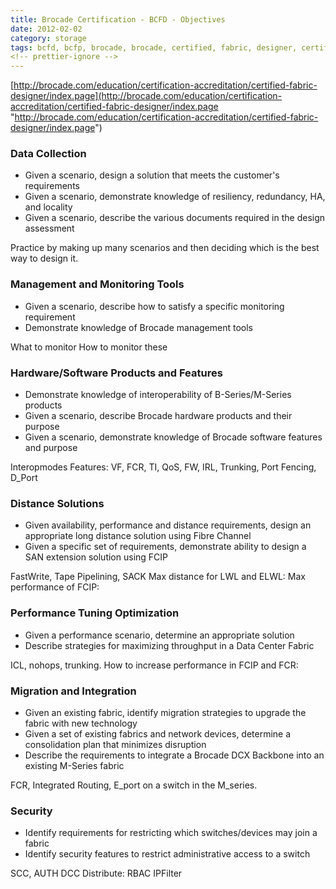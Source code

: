 ```yaml
---
title: Brocade Certification - BCFD - Objectives
date: 2012-02-02
category: storage
tags: bcfd, bcfp, brocade, brocade, certified, fabric, designer, certification, storage, storage, area, network, storage, network
<!-- prettier-ignore -->
---
```


[http://brocade.com/education/certification-accreditation/certified-fabric-designer/index.page](http://brocade.com/education/certification-accreditation/certified-fabric-designer/index.page "http://brocade.com/education/certification-accreditation/certified-fabric-designer/index.page")

### Data Collection

- Given a scenario, design a solution that meets the customer's requirements
- Given a scenario, demonstrate knowledge of resiliency, redundancy, HA, and locality
- Given a scenario, describe the various documents required in the design assessment

Practice by making up many scenarios and then deciding which is the best way to design it.

### Management and Monitoring Tools

- Given a scenario, describe how to satisfy a specific monitoring requirement
- Demonstrate knowledge of Brocade management tools

What to monitor How to monitor these

### Hardware/Software Products and Features

- Demonstrate knowledge of interoperability of B-Series/M-Series products
- Given a scenario, describe Brocade hardware products and their purpose
- Given a scenario, demonstrate knowledge of Brocade software features and purpose

Interopmodes Features: VF, FCR, TI, QoS, FW, IRL, Trunking, Port Fencing, D\_Port

### Distance Solutions

- Given availability, performance and distance requirements, design an appropriate long distance solution using Fibre Channel
- Given a specific set of requirements, demonstrate ability to design a SAN extension solution using FCIP

FastWrite, Tape Pipelining, SACK Max distance for LWL and ELWL: Max performance of FCIP:

### Performance Tuning Optimization

- Given a performance scenario, determine an appropriate solution
- Describe strategies for maximizing throughput in a Data Center Fabric

ICL, nohops, trunking. How to increase performance in FCIP and FCR:

### Migration and Integration

- Given an existing fabric, identify migration strategies to upgrade the fabric with new technology
- Given a set of existing fabrics and network devices, determine a consolidation plan that minimizes disruption
- Describe the requirements to integrate a Brocade DCX Backbone into an existing M-Series fabric

FCR, Integrated Routing, E\_port on a switch in the M\_series.

### Security

- Identify requirements for restricting which switches/devices may join a fabric
- Identify security features to restrict administrative access to a switch

SCC, AUTH DCC Distribute: RBAC IPFilter
